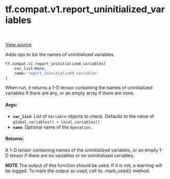 <div itemscope itemtype="http://developers.google.com/ReferenceObject">
<meta itemprop="name" content="tf.compat.v1.report_uninitialized_variables" />
<meta itemprop="path" content="Stable" />
</div>

# tf.compat.v1.report_uninitialized_variables

<!-- Insert buttons -->

<table class="tfo-notebook-buttons tfo-api" align="left">
</table>

<a target="_blank" href="/code/stable/tensorflow/python/ops/variables.py">View source</a>



<!-- Start diff -->
Adds ops to list the names of uninitialized variables.

``` python
tf.compat.v1.report_uninitialized_variables(
    var_list=None,
    name='report_uninitialized_variables'
)
```



<!-- Placeholder for "Used in" -->

When run, it returns a 1-D tensor containing the names of uninitialized
variables if there are any, or an empty array if there are none.

#### Args:


* <b>`var_list`</b>: List of `Variable` objects to check. Defaults to the value of
  `global_variables() + local_variables()`
* <b>`name`</b>: Optional name of the `Operation`.


#### Returns:

A 1-D tensor containing names of the uninitialized variables, or an empty
1-D tensor if there are no variables or no uninitialized variables.



**NOTE** The output of this function should be used.  If it is not, a warning will be logged.  To mark the output as used, call its .mark_used() method.